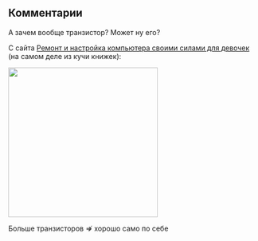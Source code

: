 ## Комментарии

А зачем вообще транзистор? Может ну его?

С сайта [Ремонт и настройка компьютера своими силами для девочек](http://www.island-formoza.ru/) (на самом деле из кучи книжек):

[<img src="http://www.island-formoza.ru/images/arhitektura-pc-49.png" height="300px"/>](http://www.island-formoza.ru/images/arhitektura-pc-49.png)

Больше транзисторов $\not\Rightarrow$ хорошо само по себе
